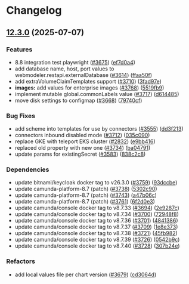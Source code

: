 # Changelog

## [12.3.0](https://github.com/camunda/camunda-platform-helm/compare/camunda-platform-8.7-12.2.0...camunda-platform-8.7-12.3.0) (2025-07-07)


### Features

* 8.8 integration test playwright ([#3675](https://github.com/camunda/camunda-platform-helm/issues/3675)) ([ef7d0a4](https://github.com/camunda/camunda-platform-helm/commit/ef7d0a43705da24e8b1e476d61d4c2b12d6905d4))
* add database name, host, port values to webmodeler.restapi.externalDatabase ([#3614](https://github.com/camunda/camunda-platform-helm/issues/3614)) ([ffaa50f](https://github.com/camunda/camunda-platform-helm/commit/ffaa50f3d5d3de25ebcbf7addc8e9dacd7848362))
* add extraVolumeClaimTemplates support ([#3710](https://github.com/camunda/camunda-platform-helm/issues/3710)) ([3fad97e](https://github.com/camunda/camunda-platform-helm/commit/3fad97ebc60d5e99a7fb860d70326f7531ff0cba))
* **images:** add values for enterprise images ([#3768](https://github.com/camunda/camunda-platform-helm/issues/3768)) ([5519fb9](https://github.com/camunda/camunda-platform-helm/commit/5519fb9c6c17b4362e264b88508c48a9b945b3d3))
* implement mutable global.commonLabels value ([#3717](https://github.com/camunda/camunda-platform-helm/issues/3717)) ([d614485](https://github.com/camunda/camunda-platform-helm/commit/d614485d67afb0f1ea65b98039d2349bf91fe09b))
* move disk settings to configmap ([#3668](https://github.com/camunda/camunda-platform-helm/issues/3668)) ([79740cf](https://github.com/camunda/camunda-platform-helm/commit/79740cfda4caee8afc6ae8032ec7c3349a5322c5))


### Bug Fixes

* add scheme into templates for use by connectors ([#3555](https://github.com/camunda/camunda-platform-helm/issues/3555)) ([dd3f213](https://github.com/camunda/camunda-platform-helm/commit/dd3f21308064ba7836188cc1b6333de58c79410b))
* connectors inbound disabled mode ([#3712](https://github.com/camunda/camunda-platform-helm/issues/3712)) ([035c090](https://github.com/camunda/camunda-platform-helm/commit/035c090c67747a1ff2393a1a3d92e6cacb1e636c))
* replace GKE with teleport EKS cluster ([#2832](https://github.com/camunda/camunda-platform-helm/issues/2832)) ([e9bb416](https://github.com/camunda/camunda-platform-helm/commit/e9bb4162739b6bb39f40918c4b99c566422f8155))
* replaced old property with new one ([#3734](https://github.com/camunda/camunda-platform-helm/issues/3734)) ([ba04791](https://github.com/camunda/camunda-platform-helm/commit/ba047910fe82f18df25bc6797aa08ad4059f7701))
* update params for existingSecret  ([#3583](https://github.com/camunda/camunda-platform-helm/issues/3583)) ([838c2c8](https://github.com/camunda/camunda-platform-helm/commit/838c2c80c544651a09c10dfaa9127900b2d8a946))


### Dependencies

* update bitnami/keycloak docker tag to v26.3.0 ([#3759](https://github.com/camunda/camunda-platform-helm/issues/3759)) ([93dccbe](https://github.com/camunda/camunda-platform-helm/commit/93dccbede96ce9e4ceb26b9b7785eeae9430ac26))
* update camunda-platform-8.7 (patch) ([#3738](https://github.com/camunda/camunda-platform-helm/issues/3738)) ([5302c90](https://github.com/camunda/camunda-platform-helm/commit/5302c90b8df93a61ddf40b5d938bcf1fa35c0362))
* update camunda-platform-8.7 (patch) ([#3743](https://github.com/camunda/camunda-platform-helm/issues/3743)) ([a47b06c](https://github.com/camunda/camunda-platform-helm/commit/a47b06c0214a4437882b682103deeb0c924c79ed))
* update camunda-platform-8.7 (patch) ([#3761](https://github.com/camunda/camunda-platform-helm/issues/3761)) ([6f2d0e3](https://github.com/camunda/camunda-platform-helm/commit/6f2d0e391003ecd7f3b89d4a2d882b260a220dfd))
* update camunda/console docker tag to v8.7.33 ([#3694](https://github.com/camunda/camunda-platform-helm/issues/3694)) ([2e9287c](https://github.com/camunda/camunda-platform-helm/commit/2e9287c77e0513d3efc4e6a72d8da7fb109fa6bd))
* update camunda/console docker tag to v8.7.34 ([#3700](https://github.com/camunda/camunda-platform-helm/issues/3700)) ([72948f8](https://github.com/camunda/camunda-platform-helm/commit/72948f8142243153568b3fa1a762a6e09de4cf47))
* update camunda/console docker tag to v8.7.36 ([#3701](https://github.com/camunda/camunda-platform-helm/issues/3701)) ([4841386](https://github.com/camunda/camunda-platform-helm/commit/4841386c27f031ec450c65f29aa1e3411a211454))
* update camunda/console docker tag to v8.7.37 ([#3709](https://github.com/camunda/camunda-platform-helm/issues/3709)) ([1e8e373](https://github.com/camunda/camunda-platform-helm/commit/1e8e373b63e4ae6e7b0f98ba029e8c74c6345b9f))
* update camunda/console docker tag to v8.7.38 ([#3721](https://github.com/camunda/camunda-platform-helm/issues/3721)) ([45fb982](https://github.com/camunda/camunda-platform-helm/commit/45fb982681167667bd38f5e2393e4e2afc090bf4))
* update camunda/console docker tag to v8.7.39 ([#3726](https://github.com/camunda/camunda-platform-helm/issues/3726)) ([0542b9c](https://github.com/camunda/camunda-platform-helm/commit/0542b9c16e8d5051ed3c6f7f741f1435ee5906df))
* update camunda/console docker tag to v8.7.40 ([#3728](https://github.com/camunda/camunda-platform-helm/issues/3728)) ([307b24e](https://github.com/camunda/camunda-platform-helm/commit/307b24e64d04ec96bbddf4a8b18a920e589aeb89))


### Refactors

* add local values file per chart version ([#3679](https://github.com/camunda/camunda-platform-helm/issues/3679)) ([cd3064d](https://github.com/camunda/camunda-platform-helm/commit/cd3064d2cf7daa17f6a9c2430687e2a013179be5))

